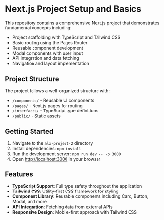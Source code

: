 # Next.js Project Setup and Basics

This repository contains a comprehensive Next.js project that demonstrates fundamental concepts including:

- Project scaffolding with TypeScript and Tailwind CSS
- Basic routing using the Pages Router
- Reusable component development
- Modal components with user input
- API integration and data fetching
- Navigation and layout implementation

## Project Structure

The project follows a well-organized structure with:
- `/components/` - Reusable UI components
- `/pages/` - Next.js pages for routing
- `/interfaces/` - TypeScript type definitions
- `/public/` - Static assets

## Getting Started

1. Navigate to the `alx-project-2` directory
2. Install dependencies: `npm install`
3. Run the development server: `npm run dev -- -p 3000`
4. Open [http://localhost:3000](http://localhost:3000) in your browser

## Features

- **TypeScript Support**: Full type safety throughout the application
- **Tailwind CSS**: Utility-first CSS framework for styling
- **Component Library**: Reusable components including Card, Button, Modal, and more
- **API Integration**: Fetching data from external APIs
- **Responsive Design**: Mobile-first approach with Tailwind CSS

